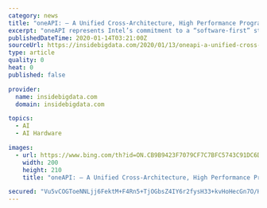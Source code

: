 ```yaml
---
category: news
title: "oneAPI: – A Unified Cross-Architecture, High Performance Programming Model Designed to Help Shape the Future of Application Development"
excerpt: "oneAPI represents Intel’s commitment to a “software-first” strategy that will define and lead programming for an increasingly AI-infused, heterogenous and multi-architecture world. The ability to program across diverse architectures (CPU, GPU, FPGA and other accelerators) is critical in supporting data-centric workloads where multiple ..."
publishedDateTime: 2020-01-14T03:21:00Z
sourceUrl: https://insidebigdata.com/2020/01/13/oneapi-a-unified-cross-architecture-high-performance-programming-model-designed-to-help-shape-the-future-of-application-development/
type: article
quality: 0
heat: 0
published: false

provider:
  name: insidebigdata.com
  domain: insidebigdata.com

topics:
  - AI
  - AI Hardware

images:
  - url: https://www.bing.com/th?id=ON.CB9B9423F7079CF7C7BFC5743C91DC6D
    width: 200
    height: 210
    title: "oneAPI: – A Unified Cross-Architecture, High Performance Programming Model Designed to Help Shape the Future of Application Development"

secured: "Vu5vCOGToeNNLjj6FektM+F4Rn5+TjOGbsZ4IY6r2fysH33+kvHoHecGn7O/HXMXP666Y6na0t24rJ9LQMaZ+9HJ0mlBPl9BB9Ep2ZxIXly4ufN7Q11rdYBOw7yf9n9xUftzrPDRECl/BsaJO0lJ7vZtGqPXCAJHnOF0XhnjCcc8aZnfr6uGO+Ajw9DJII3/IRTfRp7fMszQscMfDmpEhnhs9OnbPIurNXtd8o8tjh7MmeLSh6kpQdW7YPx5iYL3dQZkaM97vCKmsTUpIAsJyg==;45I9nV0OtamewMMkGOO4NA=="
---
```



